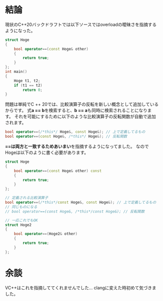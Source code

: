 <!--
title:   【C++20】 operatorのconstが今まで以上に重要になった
tags:    C++,C++20
id:      89006cb244450e75df0a
private: false
-->
# 結論
現状のC++20バックドラフトでは以下ソースではoverloadの曖昧さを指摘するようになった。

```main.cpp
struct Hoge
{
    bool operator==(const Hoge& other)
    {
        return true;
    }
};
int main()
{
    Hoge t1, t2;
    if (t1 == t2)
        return 0;
}
```

問題は単純でC ++ 20では、比較演算子の反転を新しい概念として追加しているからです。
式**a == b**を検索すると、**b == a**も同時に検索されることになります。
それを可能にするために以下のような比較演算子の反転関数が自動で追加されます。

```main.cpp
bool operator==(/*this*/ Hoge&, const Hoge&); // 上で定義してるもの
bool operator==(const Hoge&, /*this*/ Hoge&); // 反転関数
```

**==**は両方と一致するため**あいまい**を指摘するようになってました。
なのでHogeは以下のように書く必要があります。

```main.cpp
struct Hoge
{
    bool operator==(const Hoge& other) const
    {
        return true;
    }
};

// 定義される比較演算子
bool operator==(/*this*/const Hoge&, const Hoge&); // 上で定義してるもの
// 同じものになる
// bool operator==(const Hoge&, /*this*/const Hoge&); // 反転関数

// 一応これでもOK
struct Hoge2
{
    bool operator==(Hoge2& other)
    {
        return true;
    }
};
```

# 余談
VC++はこれを指摘しててくれませんでした...
clangに変えた時初めて気づきました。